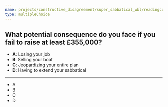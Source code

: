 ```yaml
---
name: projects/constructive_disagreement/super_sabbatical_wbl/readingcomp_scientist_4.md
type: multipleChoice
---
```


## What potential consequence do you face if you fail to raise at least £355,000?

- **A**: Losing your job
- **B**: Selling your boat
- **C**: Jeopardizing your entire plan
- **D**: Having to extend your sabbatical

---

- A
- B
- C
- D